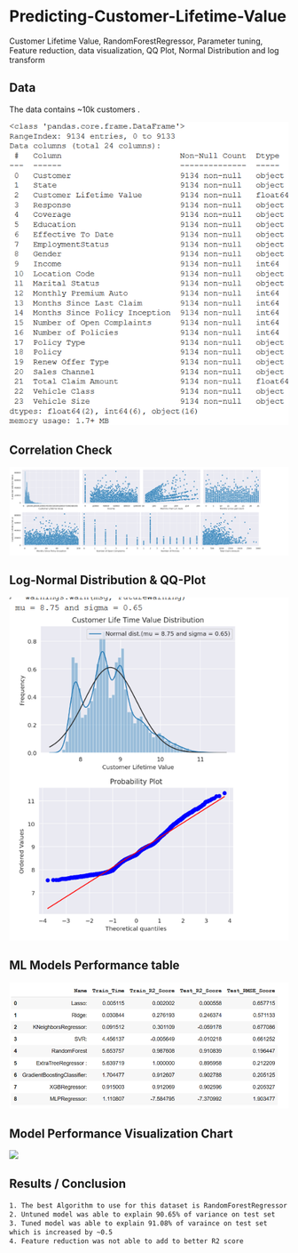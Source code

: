# Predicting-Customer-Lifetime-Value
Customer Lifetime Value, RandomForestRegressor, Parameter tuning, Feature reduction, data visualization, QQ Plot, Normal Distribution and log transform

## Data

The data contains ~10k customers .

<img src="dataset.png">

## Correlation Check

<img src="Correlation Pairplot.png">

## Log-Normal Distribution & QQ-Plot

<img src="Distribution and QQ plot.png">

## ML Models Performance table

<img src="Models Performance.png">

## Model Performance Visualization Chart

<img src="Model Performance Chart.png">

## Results / Conclusion

```
1. The best Algorithm to use for this dataset is RandomForestRegressor
2. Untuned model was able to explain 90.65% of variance on test set 
3. Tuned model was able to explain 91.08% of varaince on test set which is increased by ~0.5
4. Feature reduction was not able to add to better R2 score
```

